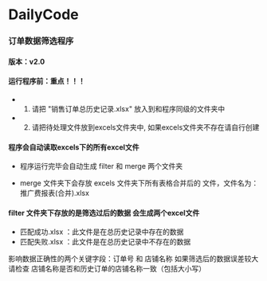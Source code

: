 # DailyCode
### 订单数据筛选程序


#### 版本：v2.0
#### 运行程序前：重点！！！
  - 1. 请把  "销售订单总历史记录.xlsx"  放入到和程序同级的文件夹中
  - 2. 请把待处理文件放到excels文件夹中, 如果excels文件夹不存在请自行创建

#### 程序会自动读取excels下的所有excel文件

  - 程序运行完毕会自动生成 filter 和 merge 两个文件夹

  - merge 文件夹下会存放 excels 文件夹下所有表格合并后的 文件，文件名为：推广费报表(合并).xlsx

#### filter 文件夹下存放的是筛选过后的数据 会生成两个excel文件
  - 匹配成功.xlsx  ：此文件是在总历史记录中存在的数据
  - 匹配失败.xlsx  ：此文件是在总历史记录中不存在的数据


影响数据正确性的两个关键字段：订单号   和  店铺名称 
如果筛选后的数据误差较大 请检查  店铺名称是否和历史订单的店铺名称一致（包括大小写）
